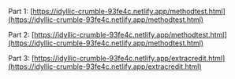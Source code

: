 Part 1: [https://idyllic-crumble-93fe4c.netlify.app/methodtest.html](https://idyllic-crumble-93fe4c.netlify.app/methodtest.html)

Part 2: [https://idyllic-crumble-93fe4c.netlify.app/methodtest.html](https://idyllic-crumble-93fe4c.netlify.app/methodtest.html)

Part 3: [https://idyllic-crumble-93fe4c.netlify.app/extracredit.html](https://idyllic-crumble-93fe4c.netlify.app/extracredit.html)
